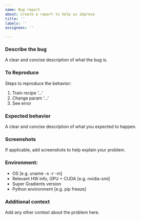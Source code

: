 ```yaml
---
name: Bug report
about: Create a report to help us improve
title: ''
labels: ''
assignees: ''

---
```


### Describe the bug
A clear and concise description of what the bug is.

### To Reproduce
Steps to reproduce the behavior:
1. Train recipe '...'
2. Change param '...'
3. See error

### Expected behavior
A clear and concise description of what you expected to happen.

### Screenshots
If applicable, add screenshots to help explain your problem.

### Environment:
 - OS [e.g. uname -s -r -m]
 - Relevant HW info, GPU + CUDA [e.g. nvidia-smi]
 - Super Gradients version
 - Python environment [e.g. pip freeze]

### Additional context
Add any other context about the problem here.
